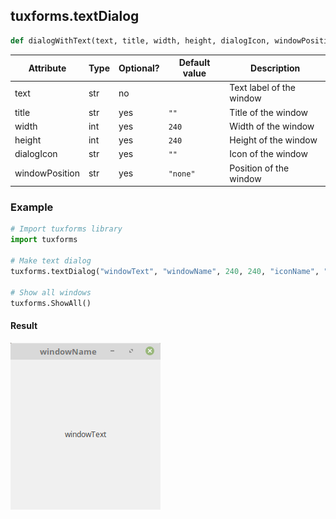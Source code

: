 ## tuxforms.textDialog
```python
def dialogWithText(text, title, width, height, dialogIcon, windowPosition)
```
|Attribute|Type|Optional?|Default value|Description|
|---|---|---|---|---|
|text|str|no||Text label of the window|
|title|str|yes|`""`|Title of the window|
|width|int|yes|`240`|Width of the window|
|height|int|yes|`240`|Height of the window|
|dialogIcon|str|yes|`""`|Icon of the window|
|windowPosition|str|yes|`"none"`|Position of the window|

### Example

```python
# Import tuxforms library
import tuxforms

# Make text dialog
tuxforms.textDialog("windowText", "windowName", 240, 240, "iconName", "center")

# Show all windows
tuxforms.ShowAll()
```

#### Result
![](img/textDialog-Example1.png)
